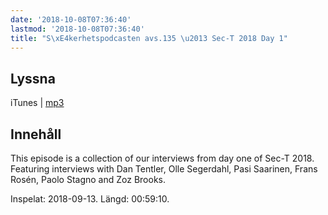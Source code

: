 ```yaml
---
date: '2018-10-08T07:36:40'
lastmod: '2018-10-08T07:36:40'
title: "S\xE4kerhetspodcasten avs.135 \u2013 Sec-T 2018 Day 1"
---
```

## Lyssna

iTunes \| [mp3](http://traffic.libsyn.com/sakerhetspodcasten/SEC-T_0xB_Day1.mp3)

## Innehåll

This episode is a collection of our interviews from day one of Sec-T 2018. Featuring
interviews with Dan Tentler, Olle Segerdahl, Pasi Saarinen, Frans Rosén, Paolo Stagno
and Zoz Brooks.

Inspelat: 2018-09-13. Längd: 00:59:10.

